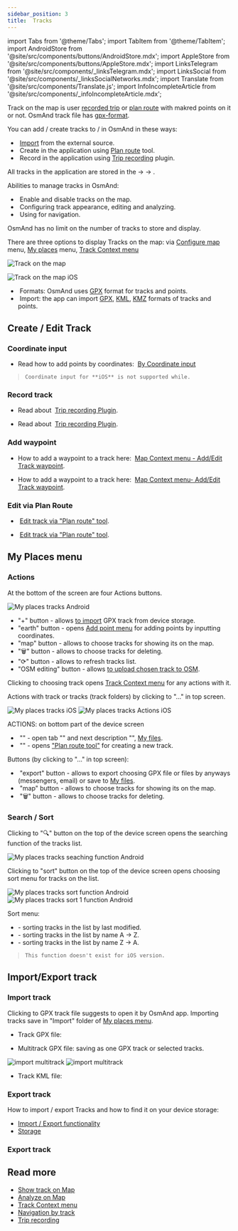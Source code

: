 ```yaml
---
sidebar_position: 3
title:  Tracks
---
```


import Tabs from '@theme/Tabs';
import TabItem from '@theme/TabItem';
import AndroidStore from '@site/src/components/buttons/AndroidStore.mdx';
import AppleStore from '@site/src/components/buttons/AppleStore.mdx';
import LinksTelegram from '@site/src/components/_linksTelegram.mdx';
import LinksSocial from '@site/src/components/_linksSocialNetworks.mdx';
import Translate from '@site/src/components/Translate.js';
import InfoIncompleteArticle from '@site/src/components/_infoIncompleteArticle.mdx';

<InfoIncompleteArticle/>

Track on the map is user [recorded trip](../plugins/trip-recording.md) or [plan route](../plan-route/create-route.md) with makred points on it or not. OsmAnd track file has [gpx-format](../plugins/trip-recording.md#gpx-file-details).

You can add / create tracks to / in OsmAnd in these ways: 
- &nbsp;[Import](./tracks.md#import-track) from the external source.
- &nbsp;Create in the application using [Plan route](../plan-route/index.md) tool.
- &nbsp;Record in the application using [Trip recording](../plugins/trip-recording.md) plugin. 

All tracks in the application are stored in the [<Translate android="true" ids="shared_string_menu"/>](../start-with/main-menu.md) → [<Translate android="true" ids="shared_string_my_places"/>](../personal/myplaces.md) → [<Translate android="true" ids="shared_string_gpx_tracks"/>](../personal/tracks.md).

Abilities to manage tracks in OsmAnd:
- &nbsp;Enable and disable tracks on the map.
- &nbsp;Configuring track appearance, editing and analyzing.
- &nbsp;Using for navigation.

OsmAnd has no limit on the number of tracks to store and display.

There are three options to display Tracks on the map: via [Configure map](../map/tracks-on-map.md#display-via-configure-map-menu) menu, [My places](../map/tracks-on-map.md#display-via-my-places-menu) menu, [Track Context menu](../map/track-context-menu.md)

<Tabs groupId="operating-systems">

<TabItem value="android" label="Android">


![Track on the map](@site/static/img/personal/tracks/track_on_map_android.png)

</TabItem>

<TabItem value="ios" label="iOS">

![Track on the map iOS](@site/static/img/personal/tracks/track_on_map_ios.png)

</TabItem>
 
</Tabs>


- &nbsp;Formats: OsmAnd uses [GPX](https://en.wikipedia.org/wiki/GPS_Exchange_Format) format for tracks and points.
- &nbsp;Import: the app can import [GPX](https://en.wikipedia.org/wiki/GPS_Exchange_Format), [KML](https://en.wikipedia.org/wiki/Keyhole_Markup_Language), [KMZ](https://en.wikipedia.org/wiki/Keyhole_Markup_Language) formats of tracks and points.

## Create / Edit Track

### Coordinate input

<Tabs groupId="operating-systems">

<TabItem value="android" label="Android">

- Read how to add points by coordinates: &nbsp;[By Coordinate input](../plan-route/coordinate-input.md) 

</TabItem>

<TabItem value="ios" label="iOS">

> ```Coordinate input for **iOS** is not supported while.```

</TabItem>
 
</Tabs>

### Record track

<Tabs groupId="operating-systems">

<TabItem value="android" label="Android">

- Read about &nbsp;[Trip recording Plugin](../plugins/trip-recording.md).

</TabItem>

<TabItem value="ios" label="iOS">

- Read about &nbsp;[Trip recording Plugin](../plugins/trip-recording.md).

</TabItem>
 
</Tabs>

### Add waypoint

<Tabs groupId="operating-systems">

<TabItem value="android" label="Android">

- How to add a waypoint to a track here: &nbsp;[Map Context menu - Add/Edit Track waypoint](../map/map-context-menu.md#-add--edit--track-waypoint).

</TabItem>

<TabItem value="ios" label="iOS">

- How to add a waypoint to a track here: &nbsp;[Map Context menu- Add/Edit Track waypoint](../map/map-context-menu.md#-add--edit--track-waypoint).

</TabItem>
 
</Tabs>

<!-- ### Edit mode (iOS)

<Translate ios="true" ids="ios_button_seq"/> <Translate ios="true" ids="menu,menu_my_places,tracks,create_new_trip"/>

<p> </p>

![Edit mode ios](@site/static/img/personal/tracks/edit_mode_ios.png) 

- Add points - click to <Translate ios="true" ids="add_waypoint"/> or <Translate ios="true" ids="select_wpt_on_map"/>.

![Edit mode adding point ios](@site/static/img/personal/tracks/edit_mode_add_point_ios.png) 

- Edit / delete - clicking to "Pencil" button open menu with "Edit" and "Delete" buttons. 

![Edit mode edit point ios](@site/static/img/personal/tracks/edit_mode_edit_point_ios.png)  ![Edit mode edit point ios](@site/static/img/personal/tracks/edit_mode_edit_point_1_ios.png)

- Change order - long tap to "&#9776;" button and change the order of chosen point by moving up or down.

![Edit mode moving point ios](@site/static/img/personal/tracks/edit_mode_moving_point_ios.png)  -->


### Edit via Plan Route

<Tabs groupId="operating-systems">

<TabItem value="android" label="Android">

- &nbsp;[Edit track via "Plan route" tool](../plan-route/create-route.md#modify-existing-gpx-track).

</TabItem>

<TabItem value="ios" label="iOS">

- &nbsp;[Edit track via "Plan route" tool](../plan-route/create-route.md#modify-existing-gpx-track).

</TabItem>
 
</Tabs>


## My Places menu

### Actions

<Tabs groupId="operating-systems">

<TabItem value="android" label="Android">

_<Translate android="true" ids="android_button_seq"/> <Translate android="true" ids="shared_string_menu,shared_string_my_places,shared_string_tracks"/>_

<p> </p>

At the bottom of the screen are four Actions buttons.

![My places tracks Android](@site/static/img/personal/tracks/my_places_tracks_android.png) 

- "+" button  - allows [to import](./tracks.md#import-track) GPX track from device storage.
- "earth" button - opens [Add point menu](../plan-route/coordinate-input.md) for adding points by inputting coordinates.
- "map" button - allows to choose tracks for showing its on the map.
- "&#x1F5D1;" button - allows to choose tracks for deleting.
- "&#10227;" button - allows to refresh tracks list.
- "OSM editing" button - allows [to upload chosen track to OSM](../plugins/osm-editing.md).

</TabItem>

<TabItem value="ios" label="iOS">

_<Translate ios="true" ids="ios_button_seq"/> <Translate ios="true" ids="menu,menu_my_places,tracks"/>_

Clicking to choosing track opens [Track Context menu](../map/track-context-menu.md) for any actions with it.

Actions with track or tracks (track folders) by clicking to "&#8230;" in top screen.

<p> </p>

![My places tracks iOS](@site/static/img/personal/tracks/my_places_tracks_ios.png) ![My places tracks Actions iOS](@site/static/img/personal/tracks/my_places_tracks_actions_ios.png)


ACTIONS: on bottom part of the device screen
- &nbsp;"_<Translate ios="true" ids="gpx_import_title"/>_"  - open tab "<Translate ios="true" ids="import_from_docs"/>" and next description "<Translate ios="true" ids="gpx_import_desc"/>", [My files](../plan-route/create-route.md).
- &nbsp;"_<Translate ios="true" ids="create_new_trip"/>_" - opens ["Plan route tool"](../personal/tracks.md#edit-mode-ios) for creating a new track.

Buttons (by clicking to "&#8230;" in top screen):
- &nbsp;"export" button - allows to export choosing GPX file or files by anyways (messengers, email) or save to [My files](../plan-route/create-route.md).
- &nbsp;"map" button - allows to choose tracks for showing its on the map.
- &nbsp;"&#x1F5D1;" button - allows to choose tracks for deleting.

</TabItem>
 
</Tabs>

### Search / Sort

<Tabs groupId="operating-systems">

<TabItem value="android" label="Android">

Clicking to "&#x1F50D;" button on the top of the device screen opens the searching function of the tracks list.

![My places tracks seaching function Android](@site/static/img/personal/tracks/my_places_tracks_seaching_android.png) 

Clicking to "sort" button on the top of the device screen opens choosing sort menu for tracks on the list.

![My places tracks sort function Android](@site/static/img/personal/tracks/my_places_tracks_sort_android.png) ![My places tracks sort 1 function Android](@site/static/img/personal/tracks/my_places_tracks_sort_1_android.png) 

Sort menu: 

- <Translate android="true" ids="sort_last_modified"/> - sorting tracks in the list by last modified.
- <Translate android="true" ids="sort_name_ascending"/> - sorting tracks in the list by name A → Z.
- <Translate android="true" ids="sort_name_descending"/> - sorting tracks in the list by name Z → A.

</TabItem>

<TabItem value="ios" label="iOS">

> ```This function doesn't exist for iOS version.```

</TabItem>
 
</Tabs>

## Import/Export track

### Import track

<Tabs groupId="operating-systems">

<TabItem value="android" label="Android">

Clicking to GPX track file suggests to open it by OsmAnd app. Importing tracks save in "Import" folder of [My places menu](../personal/myplaces.md).

- Track GPX file:

- Multitrack GPX file: saving as one GPX track or selected tracks.

![import multitrack](@site/static/img/personal/tracks/import_multitrack.png) ![import multitrack](@site/static/img/personal/tracks/import_multitrack_1.png) 

- Track KML file:


</TabItem>

<TabItem value="ios" label="iOS">



</TabItem>
 
</Tabs>

### Export track

How to import / export Tracks and how to find it on your device storage:

- [Import / Export functionality](../personal/profiles.md#actions)
- [Storage](../personal/storage.md)


<Tabs groupId="operating-systems">

<TabItem value="android" label="Android">


</TabItem>

<TabItem value="ios" label="iOS">



</TabItem>
 
</Tabs>

### Export track

## Read more

- [Show track on Map](../map/tracks-on-map.md)
- [Analyze on Map](../map/tracks-on-map.md)
- [Track Context menu](../map/track-context-menu.md)
- [Navigation by track](../navigation/gpx-navigation.md)
- [Trip recording](../plugins/trip-recording.md)
